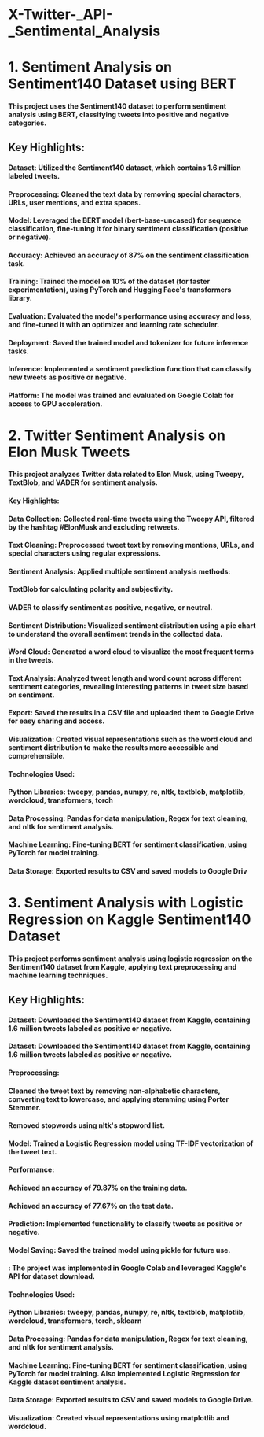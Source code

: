 # X-Twitter-_API-_Sentimental_Analysis

# 1. Sentiment Analysis on Sentiment140 Dataset using BERT
#### This project uses the Sentiment140 dataset to perform sentiment analysis using BERT, classifying tweets into positive and negative categories.

## Key Highlights:
#### Dataset: Utilized the Sentiment140 dataset, which contains 1.6 million labeled tweets.
#### Preprocessing: Cleaned the text data by removing special characters, URLs, user mentions, and extra spaces.
#### Model: Leveraged the BERT model (bert-base-uncased) for sequence classification, fine-tuning it for binary sentiment classification (positive or negative).
#### Accuracy: Achieved an accuracy of 87% on the sentiment classification task.
#### Training: Trained the model on 10% of the dataset (for faster experimentation), using PyTorch and Hugging Face's transformers library.
#### Evaluation: Evaluated the model's performance using accuracy and loss, and fine-tuned it with an optimizer and learning rate scheduler.
#### Deployment: Saved the trained model and tokenizer for future inference tasks.
#### Inference: Implemented a sentiment prediction function that can classify new tweets as positive or negative.
#### Platform: The model was trained and evaluated on Google Colab for access to GPU acceleration.

# 2. Twitter Sentiment Analysis on Elon Musk Tweets
#### This project analyzes Twitter data related to Elon Musk, using Tweepy, TextBlob, and VADER for sentiment analysis.

#### Key Highlights:
####  Data Collection: Collected real-time tweets using the Tweepy API, filtered by the hashtag #ElonMusk and excluding retweets.
#### Text Cleaning: Preprocessed tweet text by removing mentions, URLs, and special characters using regular expressions.
#### Sentiment Analysis: Applied multiple sentiment analysis methods:
#### TextBlob for calculating polarity and subjectivity.
#### VADER to classify sentiment as positive, negative, or neutral.
#### Sentiment Distribution: Visualized sentiment distribution using a pie chart to understand the overall sentiment trends in the collected data.
#### Word Cloud: Generated a word cloud to visualize the most frequent terms in the tweets.
#### Text Analysis: Analyzed tweet length and word count across different sentiment categories, revealing interesting patterns in tweet size based on sentiment.
#### Export: Saved the results in a CSV file and uploaded them to Google Drive for easy sharing and access.
#### Visualization: Created visual representations such as the word cloud and sentiment distribution to make the results more accessible and comprehensible.
#### Technologies Used:
#### Python Libraries: tweepy, pandas, numpy, re, nltk, textblob, matplotlib, wordcloud, transformers, torch
#### Data Processing: Pandas for data manipulation, Regex for text cleaning, and nltk for sentiment analysis.
#### Machine Learning: Fine-tuning BERT for sentiment classification, using PyTorch for model training.
#### Data Storage: Exported results to CSV and saved models to Google Driv

# 3. Sentiment Analysis with Logistic Regression on Kaggle Sentiment140 Dataset
#### This project performs sentiment analysis using logistic regression on the Sentiment140 dataset from Kaggle, applying text preprocessing and machine learning techniques.

## Key Highlights:
#### Dataset: Downloaded the Sentiment140 dataset from Kaggle, containing 1.6 million tweets labeled as positive or negative.
#### Dataset: Downloaded the Sentiment140 dataset from Kaggle, containing 1.6 million tweets labeled as positive or negative.
#### Preprocessing:
#### Cleaned the tweet text by removing non-alphabetic characters, converting text to lowercase, and applying stemming using Porter Stemmer.
#### Removed stopwords using nltk's stopword list.
#### Model: Trained a Logistic Regression model using TF-IDF vectorization of the tweet text.
#### Performance:
#### Achieved an accuracy of 79.87% on the training data.
#### Achieved an accuracy of 77.67% on the test data.
#### Prediction: Implemented functionality to classify tweets as positive or negative.
#### Model Saving: Saved the trained model using pickle for future use.
#### : The project was implemented in Google Colab and leveraged Kaggle's API for dataset download.
#### Technologies Used:
#### Python Libraries: tweepy, pandas, numpy, re, nltk, textblob, matplotlib, wordcloud, transformers, torch, sklearn
#### Data Processing: Pandas for data manipulation, Regex for text cleaning, and nltk for sentiment analysis.
#### Machine Learning: Fine-tuning BERT for sentiment classification, using PyTorch for model training. Also implemented Logistic Regression for Kaggle dataset sentiment analysis.
#### Data Storage: Exported results to CSV and saved models to Google Drive.
#### Visualization: Created visual representations using matplotlib and wordcloud.
